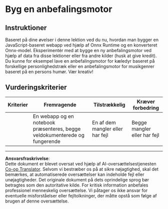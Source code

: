 <!--
CO_OP_TRANSLATOR_METADATA:
{
  "original_hash": "799ed651e2af0a7cad17c6268db11578",
  "translation_date": "2025-09-05T00:48:59+00:00",
  "source_file": "4-Classification/4-Applied/assignment.md",
  "language_code": "da"
}
-->
# Byg en anbefalingsmotor

## Instruktioner

Baseret på dine øvelser i denne lektion ved du nu, hvordan man bygger en JavaScript-baseret webapp ved hjælp af Onnx Runtime og en konverteret Onnx-model. Eksperimentér med at bygge en ny anbefalingsmotor ved hjælp af data fra disse lektioner eller fra andre kilder (husk at give kredit). Du kunne for eksempel lave en anbefalingsmotor for kæledyr baseret på forskellige personlighedstræk eller en anbefalingsmotor for musikgenrer baseret på en persons humør. Vær kreativ!

## Vurderingskriterier

| Kriterier | Fremragende                                                           | Tilstrækkelig                         | Kræver forbedring                 |
| --------- | --------------------------------------------------------------------- | ------------------------------------- | --------------------------------- |
|           | En webapp og en notebook præsenteres, begge veldokumenterede og fungerende | En af dem mangler eller har fejl      | Begge mangler eller har fejl      |

---

**Ansvarsfraskrivelse**:  
Dette dokument er blevet oversat ved hjælp af AI-oversættelsestjenesten [Co-op Translator](https://github.com/Azure/co-op-translator). Selvom vi bestræber os på at sikre nøjagtighed, skal det bemærkes, at automatiserede oversættelser kan indeholde fejl eller unøjagtigheder. Det originale dokument på dets oprindelige sprog bør betragtes som den autoritative kilde. For kritisk information anbefales professionel menneskelig oversættelse. Vi påtager os ikke ansvar for eventuelle misforståelser eller fejltolkninger, der måtte opstå som følge af brugen af denne oversættelse.